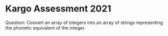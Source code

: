 # Kargo Assessment 2021

Question: Convert an array of integers into an array of strings representing the phonetic equivalent of the integer.